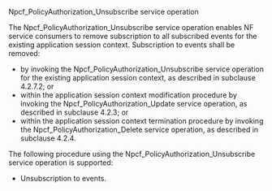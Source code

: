 Npcf_PolicyAuthorization_Unsubscribe service operation

The Npcf_PolicyAuthorization_Unsubscribe service operation enables NF service consumers to remove subscription to all subscribed events for the existing application session context. Subscription to events shall be removed:

- by invoking the Npcf_PolicyAuthorization_Unsubscribe service operation for the existing application session context, as described in subclause 4.2.7.2; or
- within the application session context modification procedure by invoking the
Npcf_PolicyAuthorization_Update service operation, as described in subclause 4.2.3; or
- within the application session context termination procedure by invoking the Npcf_PolicyAuthorization_Delete service operation, as described in subclause 4.2.4.

The following procedure using the Npcf_PolicyAuthorization_Unsubscribe service operation is supported:
- Unsubscription to events.
